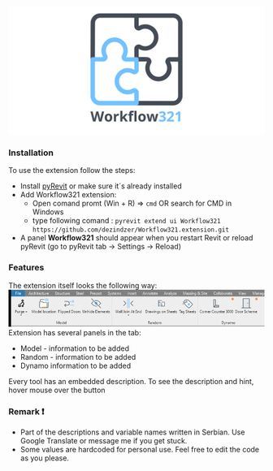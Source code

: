 ![extension logo](/logo/Workflow321%201280x640-01.png)

### Installation

To use the extension follow the steps:
  * Install [pyRevit](https://github.com/eirannejad/pyRevit/releases) or make sure it´s already installed
  * Add Workflow321 extension:
    * Open comand promt (Win + R) => `cmd` OR search for CMD in Windows
    * type following comand : `pyrevit extend ui Workflow321 https://github.com/dezindzer/Workflow321.extension.git`
  * A panel **Workflow321** should appear when you restart Revit or reload pyRevit (go to pyRevit tab -> Settings -> Reload)

### Features 

The extension itself looks the following way: ![ribbon](/logo/Extension%20panel.png)
Extension has several panels in the tab:

* Model - information to be added
* Random - information to be added
* Dynamo information to be added

Every tool has an embedded description. To see the description and hint, hover mouse over the button


### Remark ❗

* Part of the descriptions and variable names written in Serbian. Use Google Translate or message me if you get stuck.
* Some values are hardcoded for personal use. Feel free to edit the code as you please.